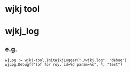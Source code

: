 # wjkj tool

# wjkj_log

## e.g.

```
wjLog := wjkj-tool.InitWjkjLogger("./wjkj.log", "debug")
wjLog.Debugf("lof for roy. id=%d param=%s", 4, "test")
```	